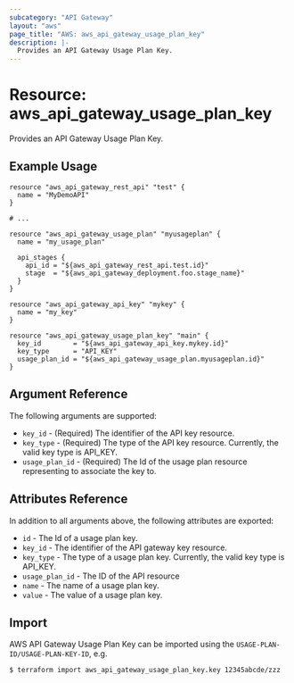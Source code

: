 ```yaml
---
subcategory: "API Gateway"
layout: "aws"
page_title: "AWS: aws_api_gateway_usage_plan_key"
description: |-
  Provides an API Gateway Usage Plan Key.
---
```


# Resource: aws_api_gateway_usage_plan_key

Provides an API Gateway Usage Plan Key.

## Example Usage

```hcl
resource "aws_api_gateway_rest_api" "test" {
  name = "MyDemoAPI"
}

# ...

resource "aws_api_gateway_usage_plan" "myusageplan" {
  name = "my_usage_plan"

  api_stages {
    api_id = "${aws_api_gateway_rest_api.test.id}"
    stage  = "${aws_api_gateway_deployment.foo.stage_name}"
  }
}

resource "aws_api_gateway_api_key" "mykey" {
  name = "my_key"
}

resource "aws_api_gateway_usage_plan_key" "main" {
  key_id        = "${aws_api_gateway_api_key.mykey.id}"
  key_type      = "API_KEY"
  usage_plan_id = "${aws_api_gateway_usage_plan.myusageplan.id}"
}
```

## Argument Reference

The following arguments are supported:

* `key_id` - (Required) The identifier of the API key resource.
* `key_type` - (Required) The type of the API key resource. Currently, the valid key type is API_KEY.
* `usage_plan_id` - (Required) The Id of the usage plan resource representing to associate the key to.

## Attributes Reference

In addition to all arguments above, the following attributes are exported:

* `id` - The Id of a usage plan key.
* `key_id` - The identifier of the API gateway key resource.
* `key_type` - The type of a usage plan key. Currently, the valid key type is API_KEY.
* `usage_plan_id` - The ID of the API resource
* `name` - The name of a usage plan key.
* `value` - The value of a usage plan key.

## Import

AWS API Gateway Usage Plan Key can be imported using the `USAGE-PLAN-ID/USAGE-PLAN-KEY-ID`, e.g.

```sh
$ terraform import aws_api_gateway_usage_plan_key.key 12345abcde/zzz
```
